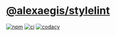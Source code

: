 # [@alexaegis/stylelint](https://github.com/AlexAegis/js-tooling/tree/master/packages/stylelint)

[![npm](https://img.shields.io/npm/v/@alexaegis/stylelint/latest)](https://www.npmjs.com/package/@alexaegis/stylelint)
[![ci](https://github.com/AlexAegis/js-tooling/actions/workflows/ci.yml/badge.svg)](https://github.com/AlexAegis/js-tooling/actions/workflows/ci.yml)
[![codacy](https://app.codacy.com/project/badge/Grade/7939332dc9454dc1b0529e720ff902e6)](https://www.codacy.com/gh/AlexAegis/js-tooling/dashboard?utm_source=github.com&utm_medium=referral&utm_content=AlexAegis/js-tooling&utm_campaign=Badge_Grade)
